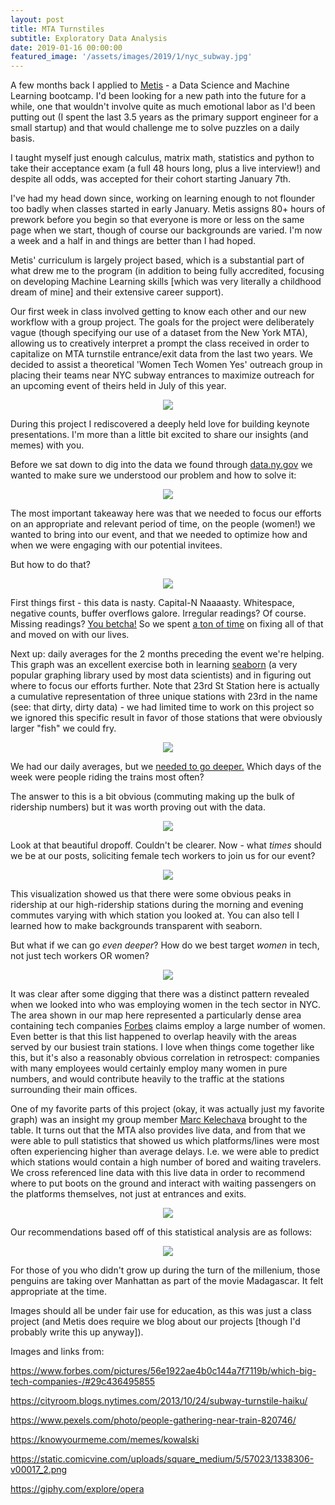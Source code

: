 ```yaml
---
layout: post
title: MTA Turnstiles
subtitle: Exploratory Data Analysis
date: 2019-01-16 00:00:00
featured_image: '/assets/images/2019/1/nyc_subway.jpg'
---
```


A few months back I applied to [Metis](https://www.thisismetis.com/) - a Data Science and Machine Learning bootcamp. I'd been looking for a new path into the future for a while, one that wouldn't involve quite as much emotional labor as I'd been putting out (I spent the last 3.5 years as the primary support engineer for a small startup) and that would challenge me to solve puzzles on a daily basis.  

I taught myself just enough calculus, matrix math, statistics and python to take their acceptance exam (a full 48 hours long, plus a live interview!) and despite all odds, was accepted for their cohort starting January 7th. 

I've had my head down since, working on learning enough to not flounder too badly when classes started in early January. Metis assigns 80+ hours of prework before you begin so that everyone is more or less on the same page when we start, though of course our backgrounds are varied. I'm now a week and a half in and things are better than I had hoped. 

Metis' curriculum is largely project based, which is a substantial part of what drew me to the program (in addition to being fully accredited, focusing on developing Machine Learning skills [which was very literally a childhood dream of mine] and their extensive career support). 

Our first week in class involved getting to know each other and our new workflow with a group project. The goals for the project were deliberately vague (though specifying our use of a dataset from the New York MTA), allowing us to creatively interpret a prompt the class received in order to capitalize on MTA turnstile entrance/exit data from the last two years. We decided to assist a theoretical 'Women Tech Women Yes' outreach group in placing their teams near NYC subway entrances to maximize outreach for an upcoming event of theirs held in July of this year.

<p align="center">
<img src="/assets/images/2019/1/benson.png">
</p>

During this project I rediscovered a deeply held love for building keynote presentations. I'm more than a little bit excited to share our insights (and memes) with you.

Before we sat down to dig into the data we found through [data.ny.gov](https://data.ny.gov/Transportation/Turnstile-Usage-Data-2017/v5y5-mwpb) we wanted to make sure we understood our problem and how to solve it:

<p align="center">
<img src="/assets/images/2019/1/MTA_presentation_2.png">
</p>

The most important takeaway here was that we needed to focus our efforts on an appropriate and relevant period of time, on the people (women!) we wanted to bring into our event, and that we needed to optimize how and when we were engaging with our potential invitees. 

But how to do that?

<p align="center">
<img src="/assets/images/2019/1/MTA_presentation_3.png">
</p>

First things first - this data is nasty. Capital-N Naaaasty. Whitespace, negative counts, buffer overflows galore. Irregular readings? Of course. Missing readings? [You betcha!](https://memegenerator.net/img/instances/56316803/for-sure-you-betcha.jpg) So we spent [a ton of time](https://www.forbes.com/sites/gilpress/2016/03/23/data-preparation-most-time-consuming-least-enjoyable-data-science-task-survey-says/#facfcdb6f637) on fixing all of that and moved on with our lives. 

Next up: daily averages for the 2 months preceding the event we're helping. This graph was an excellent exercise both in learning [seaborn](https://seaborn.pydata.org/) (a very popular graphing library used by most data scientists) and in figuring out where to focus our efforts further. Note that 23rd St Station here is actually a cumulative representation of three unique stations with 23rd in the name (see: that dirty, dirty data) - we had limited time to work on this project so we ignored this specific result in favor of those stations that were obviously larger "fish" we could fry.

<p align="center">
<img src="/assets/images/2019/1/top10_pipeline_edit.png">
</p>

We had our daily averages, but we [needed to go deeper.](https://i.kym-cdn.com/entries/icons/mobile/000/012/886/wntgd.jpg) Which days of the week were people riding the trains most often?

The answer to this is a bit obvious (commuting making up the bulk of ridership numbers) but it was worth proving out with the data.

<p align="center">
<img src="/assets/images/2019/1/weekly_ridership.png">
</p>

Look at that beautiful dropoff. Couldn't be clearer. Now - what *times* should we be at our posts, soliciting female tech workers to join us for our event?

<p align="center">
<img src="/assets/images/2019/1/weeklytop5.png">
</p>

This visualization showed us that there were some obvious peaks in ridership at our high-ridership stations during the morning and evening commutes varying with which station you looked at. You can also tell I learned how to make backgrounds transparent with seaborn.

But what if we can go *even deeper*? How do we best target *women* in tech, not just tech workers OR women?

<p align="center">
<img src="/assets/images/2019/1/map-cropped.png">
</p>

It was clear after some digging that there was a distinct pattern revealed when we looked into who was employing women in the tech sector in NYC. The area shown in our map here represented a particularly dense area containing tech companies [Forbes](https://www.forbes.com/pictures/56e1922ae4b0c144a7f7119b/which-big-tech-companies-/#1d57f6845855) claims employ a large number of women. Even better is that this list happened to overlap heavily with the areas served by our busiest train stations. I love when things come together like this, but it's also a reasonably obvious correlation in retrospect: companies with many employees would certainly employ many women in pure numbers, and would contribute heavily to the traffic at the stations surrounding their main offices.

One of my favorite parts of this project (okay, it was actually just my favorite graph) was an insight my group member [Marc Kelechava](https://marcmuon.github.io/) brought to the table. It turns out that the MTA also provides live data, and from that we were able to pull statistics that showed us which platforms/lines were most often experiencing higher than average delays. I.e. we were able to predict which stations would contain a high number of bored and waiting travelers. We cross referenced line data with this live data in order to recommend where to put boots on the ground and interact with waiting passengers on the platforms themselves, not just at entrances and exits.


<p align="center">
<img src="/assets/images/2019/1/platform_wait.png">
</p>

Our recommendations based off of this statistical analysis are as follows:

<p align="center">
<img src="/assets/images/2019/1/MTA_presentation_8.png">
</p>

For those of you who didn't grow up during the turn of the millenium, those penguins are taking over Manhattan as part of the movie Madagascar. It felt appropriate at the time.  



Images should all be under fair use for education, as this was just a class project (and Metis does require we blog about our projects [though I'd probably write this up anyway]). 


Images and links from:    
  
https://www.forbes.com/pictures/56e1922ae4b0c144a7f7119b/which-big-tech-companies-/#29c436495855

https://cityroom.blogs.nytimes.com/2013/10/24/subway-turnstile-haiku/

https://www.pexels.com/photo/people-gathering-near-train-820746/

https://knowyourmeme.com/memes/kowalski

https://static.comicvine.com/uploads/square_medium/5/57023/1338306-v00017_2.png

https://giphy.com/explore/opera